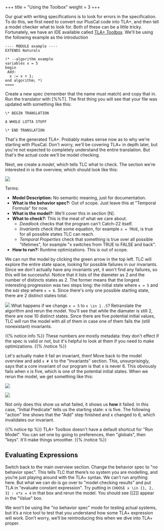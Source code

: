 +++
title = "Using the Toolbox"
weight = 3
+++

Our goal with writing specifications is to look for errors in the specification. To do this, we first need to convert our PlusCal code into TLA+, and then tell a model checker what to look for. Both of these can be a little tricky. Fortunately, we have an IDE available called [TLA+ Toolbox](https://research.microsoft.com/en-us/um/people/lamport/tla/toolbox.html). We'll be using the following example as the introduction

``` tla
---- MODULE example ----
EXTENDS Naturals

(* --algorithm example
variables x = 5
begin
 Add:
  x := x + 1;
end algorithm; *)
====
```

Create a new spec (remember that the name must match) and copy that in. Run the translator with [%%T]. The first thing you will see that your file was updated with something like this:

```
\* BEGIN TRANSLATION

A WHOLE LOTTA STUFF

\* END TRANSLATION
```

That's the generated TLA+. Probably makes sense now as to why we're starting with PlusCal. Don't worry, we'll be covering TLA+ in depth later, but you're not expected to completely understand the entire translation. But that's the actual code we'll be model checking.

Next, we create a _model_, which tells TLC what to check. The section we're interested in is the overview, which should look like this:

![](/img/pluscal/using-the-toolbox/model_overview.png)

Terms:

- **Model Description:** No semantic meaning, just for documentation.
- **What is the behavior spec?:** Out of scope. Just leave this at "Temporal Formula" for now.
- **What is the model?:** We'll cover this in section [N].
- **What to check?:** This is the meat of what we care about. 
  - _Deadlock_ checks that the program can't Catch-22 itself. 
  - _Invariants_ check that some equation, for example `x = TRUE`, is true for all possible states TLC can reach.
  - _Temporal Properties_ check that something is true over all possible "lifetimes", for example "x switches from TRUE to FALSE and back".
- **How to run?:** Runtime optimizations. This is out of scope.

We can run the model by clicking the green arrow in the top left. TLC will explore the entire state space, looking for possible failures in our invariants. Since we don't actually have any invariants yet, it won't find any failures, so this will be successful. Notice that it lists of the diameter as 2 and the number of distincts states as 2. The former means that the longest interesting progression was two steps long: the initial state where `x = 5` and the `Add` step where `x = 6`. Since there's only one possible starting state, there are 2 distinct states total.

![](/img/pluscal/using-the-toolbox/model_run.png)
What happens if we change `x = 5` to `x \in 1..5`? Retranslate the algorithm and rerun the model. You'll see that while the diamater is still 2, there are now 10 distinct states. Since there are five potential initial values, TLC will run the model with all of them in case one of them fails the (still nonexistant) invariants.

{{% notice info %}}
These numbers are mostly metadata: they don't effect if the spec is valid or not, but it's helpful to look at them if you need to make optimizations.
{{% /notice %}}

Let's actually make it fail an invariant, then! Move back to the model overview and add `x # 6` to the "Invariants" section. This, unsurprisingly, says that a core invariant of our program is that x is never 6. This obviously fails when x is five, which is one of the potential initial states. When we rerun the model, we get something like this:

![](/img/pluscal/using-the-toolbox/invariant.png)

![](/img/pluscal/using-the-toolbox/error_trace.png)

Not only does this show us what failed, it shows us **how** it failed. In this case, "Initial Predicate" tells us the starting state: x is five. The following "action" line shows that the "Add" step finished and x changed to 6, which invalidates our invariant.

{{% notice tip %}}
TLA+ Toolbox doesn't have a default shortcut for "Run Model". You can set one by going to preferences, then "globals", then "keys". It'll make things smoother.
{{% /notice %}}

## Evaluating Expressions

Switch back to the main overview section. Change the behavior spec to "no behavior spec". This tells TLC that there’s no system you are modelling, and you’re just playing around with the TLA+ syntax. We can’t run anything here. But what we can do is go over to "model checking results" and put TLA in "evaluate constant expression". Try putting in `CHOOSE x \in {1, 2, 3} : x*x = 4` in that box and rerun the model. You should see [[2]] appear in the "Value" box.

We won’t be using the "no behavior spec" mode for testing actual systems, but it’s a nice tool to test that you understand how some TLA+ expression will work. Don’t worry, we’ll be reintroducing this when we dive into TLA+ proper.
